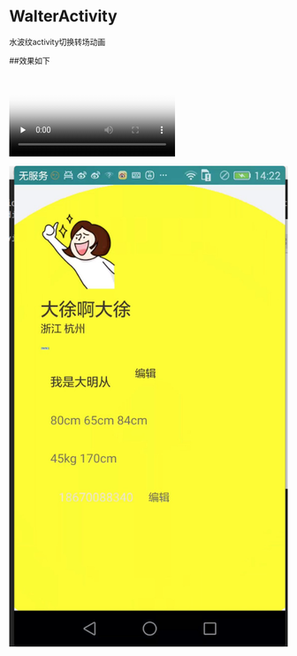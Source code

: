 # WalterActivity
水波纹activity切换转场动画

##效果如下

<video id="video" controls="" preload="none" poster="https://github.com/itwen/pick/blob/master/firstframe.png?raw=true">
      <source id="mp4" src="https://github.com/itwen/pick/blob/master/anim.mp4?raw=true">
</video>

![](https://github.com/itwen/pick/blob/master/firstframe.png?raw=true)
